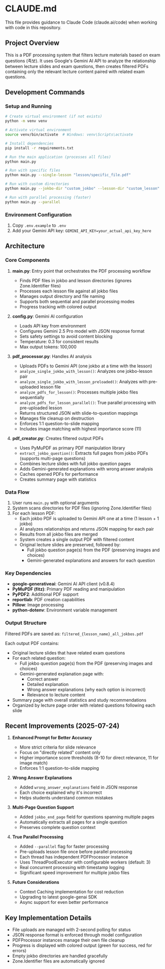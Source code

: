 # CLAUDE.md

This file provides guidance to Claude Code (claude.ai/code) when working with code in this repository.

## Project Overview

This is a PDF processing system that filters lecture materials based on exam questions (족보). It uses Google's Gemini AI API to analyze the relationship between lecture slides and exam questions, then creates filtered PDFs containing only the relevant lecture content paired with related exam questions.

## Development Commands

### Setup and Running
```bash
# Create virtual environment (if not exists)
python -m venv venv

# Activate virtual environment
source venv/bin/activate  # Windows: venv\Scripts\activate

# Install dependencies
pip install -r requirements.txt

# Run the main application (processes all files)
python main.py

# Run with specific files
python main.py --single-lesson "lesson/specific_file.pdf"

# Run with custom directories
python main.py --jokbo-dir "custom_jokbo" --lesson-dir "custom_lesson" --output-dir "custom_output"

# Run with parallel processing (faster)
python main.py --parallel
```

### Environment Configuration
1. Copy `.env.example` to `.env`
2. Add your Gemini API key: `GEMINI_API_KEY=your_actual_api_key_here`

## Architecture

### Core Components

1. **main.py**: Entry point that orchestrates the PDF processing workflow
   - Finds PDF files in jokbo and lesson directories (ignores Zone.Identifier files)
   - Processes each lesson file against all jokbo files
   - Manages output directory and file naming
   - Supports both sequential and parallel processing modes
   - Progress tracking with colored output

2. **config.py**: Gemini AI configuration
   - Loads API key from environment
   - Configures Gemini 2.5 Pro model with JSON response format
   - Sets safety settings to avoid content blocking
   - Temperature: 0.3 for consistent results
   - Max output tokens: 100,000

3. **pdf_processor.py**: Handles AI analysis
   - Uploads PDFs to Gemini API (one jokbo at a time with the lesson)
   - `analyze_single_jokbo_with_lesson()`: Analyzes one jokbo-lesson pair
   - `analyze_single_jokbo_with_lesson_preloaded()`: Analyzes with pre-uploaded lesson file
   - `analyze_pdfs_for_lesson()`: Processes multiple jokbo files sequentially
   - `analyze_pdfs_for_lesson_parallel()`: True parallel processing with pre-uploaded lesson
   - Returns structured JSON with slide-to-question mappings
   - Manages file cleanup on destruction
   - Enforces 1:1 question-to-slide mapping
   - Includes image matching with highest importance score (11)

4. **pdf_creator.py**: Creates filtered output PDFs
   - Uses PyMuPDF as primary PDF manipulation library
   - `extract_jokbo_question()`: Extracts full pages from jokbo PDFs (supports multi-page questions)
   - Combines lecture slides with full jokbo question pages
   - Adds Gemini-generated explanations with wrong answer analysis
   - Caches opened PDFs for performance
   - Creates summary page with statistics

### Data Flow

1. User runs `main.py` with optional arguments
2. System scans directories for PDF files (ignoring Zone.Identifier files)
3. For each lesson PDF:
   - Each jokbo PDF is uploaded to Gemini API one at a time (1 lesson + 1 jokbo)
   - AI analyzes relationships and returns JSON mapping for each pair
   - Results from all jokbo files are merged
   - System creates a single output PDF with filtered content
   - Original lecture slides are preserved, followed by:
     - Full jokbo question page(s) from the PDF (preserving images and choices)
     - Gemini-generated explanations and answers for each question

### Key Dependencies

- **google-generativeai**: Gemini AI API client (v0.8.4)
- **PyMuPDF (fitz)**: Primary PDF reading and manipulation
- **PyPDF2**: Additional PDF support
- **reportlab**: PDF creation capabilities
- **Pillow**: Image processing
- **python-dotenv**: Environment variable management

### Output Structure

Filtered PDFs are saved as: `filtered_{lesson_name}_all_jokbos.pdf`

Each output PDF contains:
- Original lecture slides that have related exam questions
- For each related question:
  - Full jokbo question page(s) from the PDF (preserving images and choices)
  - Gemini-generated explanation page with:
    - Correct answer
    - Detailed explanation
    - Wrong answer explanations (why each option is incorrect)
    - Relevance to lecture content
- Summary page with overall statistics and study recommendations
- Organized by lecture page order with related questions following each slide

## Recent Improvements (2025-07-24)

1. **Enhanced Prompt for Better Accuracy**
   - More strict criteria for slide relevance
   - Focus on "directly related" content only
   - Higher importance score thresholds (8-10 for direct relevance, 11 for image match)
   - Enforces 1:1 question-to-slide mapping

2. **Wrong Answer Explanations**
   - Added `wrong_answer_explanations` field in JSON response
   - Each choice explained why it's incorrect
   - Helps students understand common mistakes

3. **Multi-Page Question Support**
   - Added `jokbo_end_page` field for questions spanning multiple pages
   - Automatically extracts all pages for a single question
   - Preserves complete question context

4. **True Parallel Processing**
   - Added `--parallel` flag for faster processing
   - Pre-uploads lesson file once before parallel processing
   - Each thread has independent PDFProcessor instance
   - Uses ThreadPoolExecutor with configurable workers (default: 3)
   - Real concurrent processing with timestamp logging
   - Significant speed improvement for multiple jokbo files

5. **Future Considerations**
   - Context Caching implementation for cost reduction
   - Upgrading to latest google-genai SDK
   - Async support for even better performance

## Key Implementation Details

- File uploads are managed with 2-second polling for status
- JSON response format is enforced through model configuration
- PDFProcessor instances manage their own file cleanup
- Progress is displayed with colored output (green for success, red for errors)
- Empty jokbo directories are handled gracefully
- Zone.Identifier files are automatically ignored
